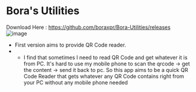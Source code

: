 # Bora's Utilities
Download Here : https://github.com/boraxpr/Bora-Utilities/releases
</br>
![image](https://github.com/user-attachments/assets/058afa1d-8f58-435d-b887-8dafc55fa7f3)

- First version aims to provide QR Code reader.
- - I find that sometimes I need to read QR Code and get whatever it is from PC. It's hard to use my mobile phone to scan the qrcode -> get the content -> send it back to pc. So this app aims to be a quick QR Code Reader that gets whatever any QR Code contains right from your PC without any mobile phone needed
